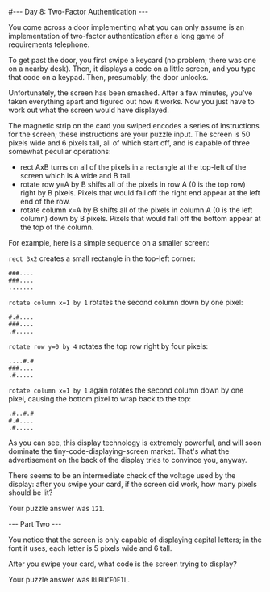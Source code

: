 #--- Day 8: Two-Factor Authentication ---

You come across a door implementing what you can only assume is an implementation of two-factor authentication after a long game of requirements telephone.

To get past the door, you first swipe a keycard (no problem; there was one on a nearby desk). Then, it displays a code on a little screen, and you type that code on a keypad. Then, presumably, the door unlocks.

Unfortunately, the screen has been smashed. After a few minutes, you've taken everything apart and figured out how it works. Now you just have to work out what the screen would have displayed.

The magnetic strip on the card you swiped encodes a series of instructions for the screen; these instructions are your puzzle input. The screen is 50 pixels wide and 6 pixels tall, all of which start off, and is capable of three somewhat peculiar operations:

- rect AxB turns on all of the pixels in a rectangle at the top-left of the screen which is A wide and B tall.
- rotate row y=A by B shifts all of the pixels in row A (0 is the top row) right by B pixels. Pixels that would fall off the right end appear at the left end of the row.
- rotate column x=A by B shifts all of the pixels in column A (0 is the left column) down by B pixels. Pixels that would fall off the bottom appear at the top of the column.  

For example, here is a simple sequence on a smaller screen:

``rect 3x2`` creates a small rectangle in the top-left corner:

``###....``  
``###....``  
``.......``  

``rotate column x=1 by 1`` rotates the second column down by one pixel:

``#.#....``  
``###....``  
``.#.....``  

``rotate row y=0 by 4`` rotates the top row right by four pixels:

``....#.#``  
``###....``  
``.#.....``  

``rotate column x=1 by 1`` again rotates the second column down by one pixel, causing the bottom pixel to wrap back to the top:

``.#..#.#``  
``#.#....``  
``.#.....``  

As you can see, this display technology is extremely powerful, and will soon dominate the tiny-code-displaying-screen market. That's what the advertisement on the back of the display tries to convince you, anyway.

There seems to be an intermediate check of the voltage used by the display: after you swipe your card, if the screen did work, how many pixels should be lit?

Your puzzle answer was ``121``.

--- Part Two ---

You notice that the screen is only capable of displaying capital letters; in the font it uses, each letter is 5 pixels wide and 6 tall.

After you swipe your card, what code is the screen trying to display?

Your puzzle answer was ``RURUCEOEIL``.
